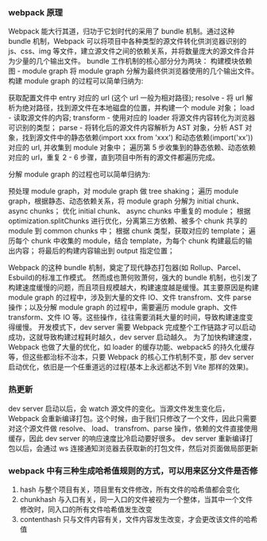 ### webpack 原理
Webpack 能大行其道，归功于它划时代的采用了 bundle 机制。通过这种 bundle 机制，Webpack 可以将项目中各种类型的源文件转化供浏览器识别的 js、css、img 等文件，建立源文件之间的依赖关系，并将数量庞大的源文件合并为少量的几个输出文件。
bundle 工作机制的核心部分分为两块：
构建模块依赖图 - module graph
将 module graph 分解为最终供浏览器使用的几个输出文件。
构建 module graph 的过程可以简单归纳为:

获取配置文件中 entry 对应的 url (这个 url 一般为相对路径);
resolve - 将 url 解析为绝对路径，找到源文件在本地磁盘的位置，并构建一个 module 对象；
load - 读取源文件的内容;
transform - 使用对应的 loader 将源文件内容转化为浏览器可识别的类型；
parse - 将转化后的源文件内容解析为 AST 对象，分析 AST 对象，找到源文件中的静态依赖(import xxx from 'xxx') 和动态依赖(import('xx'))对应的 url, 并收集到 module 对象中；
遍历第 5 步收集到的静态依赖、动态依赖对应的 url，重复 2 - 6 步骤，直到项目中所有的源文件都遍历完成。

分解 module graph 的过程也可以简单归纳为:

预处理 module graph，对 module graph 做 tree shaking；
遍历 module graph，根据静态、动态依赖关系，将 module graph 分解为 initial chunk、async chunks；
优化 initial chunk、 async chunks 中重复的 module；
根据 optimization.splitChunks 进行优化，分离第三方依赖、被多个 chunk 共享的 module 到 common chunks 中；
根据 chunk 类型，获取对应的 template；
遍历每个 chunk 中收集的 module，结合 template，为每个 chunk 构建最后的输出内容；
将最后的构建内容输出到 output 指定位置；

Webpack 的这种 bundle 机制，奠定了现代静态打包器(如 Rollup、Parcel、Esbuild)的标准工作模式。
然而成也萧何败萧何，强大的 bundle 机制，也引发了构建速度缓慢的问题，而且项目规模越大，构建速度越是缓慢。其主要原因是构建 module graph 的过程中，涉及到大量的文件 IO、文件 transfrom、文件 parse 操作；以及分解 module graph 的过程中，需要遍历 module graph、文件 transform、文件 IO 等。这些操作，往往需要消耗大量的时间，导致构建速度变得缓慢。
开发模式下，dev server 需要 Webpack 完成整个工作链路才可以启动成功，这就导致构建过程耗时越久，dev server 启动越久。
为了加快构建速度，Webpack 也做了大量的优化，如 loader 的缓存功能、webpack5 的持久化缓存等，但这些都治标不治本，只要 Webpack 的核心工作机制不变，那 dev server 启动优化，依旧是一个任重道远的过程(基本上永远都达不到 Vite 那样的效果)。
### 热更新
dev server 启动以后，会 watch 源文件的变化。当源文件发生变化后，Webpack 会重新编译打包。这个时候，由于我们只修改了一个文件，因此只需要对这个源文件做 resolve、 load、 transfrom、parse 操作，依赖的文件直接使用缓存，因此 dev server 的响应速度比冷启动要好很多。
dev server 重新编译打包以后，会通过 ws 连接通知浏览器去获取新的打包文件，然后对页面做局部更新
### webpack 中有三种生成哈希值规则的方式，可以用来区分文件是否修
1. hash 与整个项目有关，项目里有文件修改，所有文件的哈希值都会变化
2. chunkhash 与入口有关，同一入口的文件被视为一个整体，当其中一个文件修改时，同入口的所有文件哈希值发生改变
3. contenthash 只与文件内容有关，文件内容发生改变，才会更改该文件的哈希值
